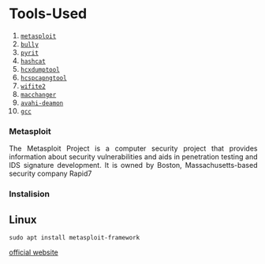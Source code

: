 # Tools-Used 

1. [`metasploit`](#metasploit)
2. [`bully`]()
3. [`pyrit`]()
4. [`hashcat`]()
5. [`hcxdumptool`]()
6. [`hcspcapngtool`]()
7. [`wifite2`]()
8. [`macchanger`]()
9. [`avahi-deamon`]()
10. [`gcc`]()

### Metasploit
<!-- source = Wikipedia--> 
<p align=justify>
    The Metasploit Project is a computer security project that provides information about security vulnerabilities and aids in penetration testing and IDS signature development. It is owned by Boston, Massachusetts-based security company Rapid7
    </p>
    
### Instalision

## Linux
```
sudo apt install metasploit-framework

```

[official website](https://www.metasploit.com)

